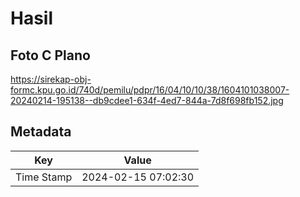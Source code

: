 # Hasil

## Foto C Plano

https://sirekap-obj-formc.kpu.go.id/740d/pemilu/pdpr/16/04/10/10/38/1604101038007-20240214-195138--db9cdee1-634f-4ed7-844a-7d8f698fb152.jpg


## Metadata

| Key        | Value               |
| ---------- | ------------------- |
| Time Stamp | 2024-02-15 07:02:30 |




